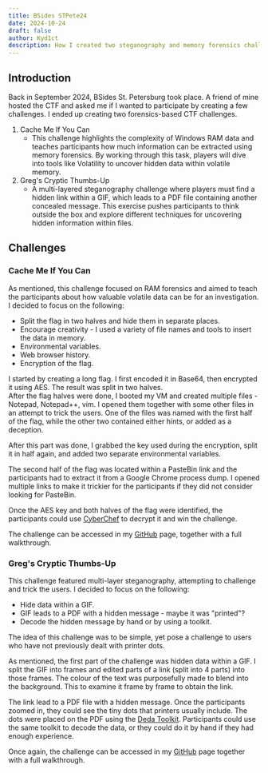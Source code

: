 ```yaml
---
title: BSides STPete24
date: 2024-10-24
draft: false
author: Kyd1ct
description: How I created two steganography and memory forensics challenges for the BSides StPete CTF
---
```


## Introduction
Back in September 2024, BSides St. Petersburg took place. A friend of mine hosted the CTF and asked me if I wanted to participate by creating a few challenges. I ended up creating two forensics-based CTF challenges.

1. Cache Me If You Can
    - This challenge highlights the complexity of Windows RAM data and teaches participants how much information can be extracted using memory forensics. By working through this task, players will dive into tools like Volatility to uncover hidden data within volatile memory.
2. Greg's Cryptic Thumbs-Up
    - A multi-layered steganography challenge where players must find a hidden link within a GIF, which leads to a PDF file containing another concealed message. This exercise pushes participants to think outside the box and explore different techniques for uncovering hidden information within files.

## Challenges
### Cache Me If You Can
As mentioned, this challenge focused on RAM forensics and aimed to teach the participants about how valuable volatile data can be for an investigation. I decided to focus on the following:
- Split the flag in two halves and hide them in separate places.
- Encourage creativity - I used a variety of file names and tools to insert the data in memory.
- Environmental variables.
- Web browser history.
- Encryption of the flag.

I started by creating a long flag. I first encoded it in Base64, then encrypted it using AES. The result was split in two halves.  
After the flag halves were done, I booted my VM and created multiple files - Notepad, Notepad++, vim. I opened them together with some other files in an attempt to trick the users. One of the files was named with the first half of the flag, while the other two contained either hints, or added as a deception.

After this part was done, I grabbed the key used during the encryption, split it in half again, and added two separate environmental variables.  

The second half of the flag was located within a PasteBin link and the participants had to extract it from a Google Chrome process dump. I opened multiple links to make it trickier for the participants if they did not consider looking for PasteBin.

Once the AES key and both halves of the flag were identified, the participants could use [CyberChef](https://gchq.github.io/CyberChef/) to decrypt it and win the challenge.

The challenge can be accessed in my [GitHub](https://github.com/Kyd1ct/BSides-StPete-2024/tree/main/Cache%20Me%20If%20You%20Can) page, together with a full walkthrough.

### Greg's Cryptic Thumbs-Up
This challenge featured multi-layer steganography, attempting to challenge and trick the users. I decided to focus on the following:
- Hide data within a GIF.
- GIF leads to a PDF with a hidden message - maybe it was "printed"?
- Decode the hidden message by hand or by using a toolkit.

The idea of this challenge was to be simple, yet pose a challenge to users who have not previously dealt with printer dots.

As mentioned, the first part of the challenge was hidden data within a GIF. I split the GIF into frames and edited parts of a link (split into 4 parts) into those frames. The colour of the text was purposefully made to blend into the background. This to examine it frame by frame to obtain the link. 

The link lead to a PDF file with a hidden message. Once the participants zoomed in, they could see the tiny dots that printers usually include. The dots were placed on the PDF using the [Deda Toolkit](https://github.com/dfd-tud/deda). Participants could use the same toolkit to decode the data, or they could do it by hand if they had enough experience.

Once again, the challenge can be accessed in my [GitHub](https://github.com/Kyd1ct/BSides-StPete-2024/tree/main/Greg's%20Cryptic%20Thumbs-Up) page together with a full walkthrough.